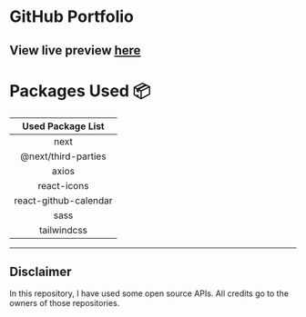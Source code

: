# GitHub Portfolio


## View live preview [here](ghportfolio2003.netlify.app)

# Packages Used :package:

|   Used Package List   |
| :-------------------: |
|         next          |
|  @next/third-parties  |
|         axios         |
|      react-icons      |
| react-github-calendar |
|         sass          |
|      tailwindcss      |

---

## Disclaimer

In this repository, I have used some open source APIs. All credits go to the owners of those repositories.
